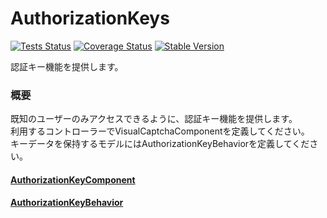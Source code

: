 AuthorizationKeys
==============

[![Tests Status](https://github.com/NetCommons3/AuthorizationKeys/actions/workflows/tests.yml/badge.svg?branch=master)](https://github.com/NetCommons3/AuthorizationKeys/actions/workflows/tests.yml)
[![Coverage Status](https://coveralls.io/repos/NetCommons3/AuthorizationKeys/badge.svg?branch=master)](https://coveralls.io/r/NetCommons3/AuthorizationKeys?branch=master)
[![Stable Version](https://img.shields.io/packagist/v/netcommons/authorization-keys.svg?label=stable)](https://packagist.org/packages/netcommons/authorization-keys)


認証キー機能を提供します。<br>

### 概要
既知のユーザーのみアクセスできるように、認証キー機能を提供します。<br>
利用するコントローラーでVisualCaptchaComponentを定義してください。<br>
キーデータを保持するモデルにはAuthorizationKeyBehaviorを定義してください。

#### [AuthorizationKeyComponent](https://github.com/NetCommons3/NetCommons3Docs/blob/master/phpdocMd/AuthorizationKeys/AuthorizationKeyComponent.md#authorizationkeycomponent)

#### [AuthorizationKeyBehavior](https://github.com/NetCommons3/NetCommons3Docs/blob/master/phpdocMd/AuthorizationKeys/AuthorizationKeyBehavior.md#authorizationkeybehavior)
